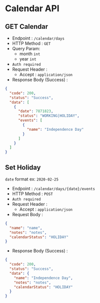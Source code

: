 # Calendar API

## GET Calendar

- Endpoint : `/calendar/days`
- HTTP Method : `GET`
- Query Param:
  - month `int`
  - year `int`
- `Auth required`
- Request Header :
  - Accept : `application/json`
- Response Body (Success) :

```json
{
  "code": 200,
  "status": "Success",
  "data": [
    {
      "date": 7871823,
      "status": "WORKING|HOLIDAY",
      "events": [
        {
          "name": "Independence Day"
        }
      ]
    }
  ]
}
```

## Set Holiday

`date` format ex: `2020-02-25`

- Endpoint : `/calendar/days/{date}/events`
- HTTP Method : `POST`
- `Auth required`
- Request Header :
  - Accept : `application/json`
- Request Body :

```json
{
  "name": "name",
  "notes": "notes",
  "calendarStatus": "HOLIDAY"
}
```

- Response Body (Success) :

```json
{
  "code": 200,
  "status": "Success",
  "data": {
    "name": "Independence Day",
    "notes": "notes",
    "calendarStatus": "HOLIDAY"
  }
}
```
